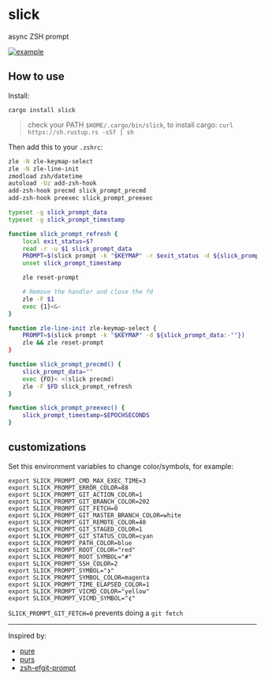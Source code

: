 # slick

async ZSH prompt

[![example](https://img.youtube.com/vi/ZFQ2bykpm6s/0.jpg)](https://www.youtube.com/watch?v=ZFQ2bykpm6s)

## How to use

Install:

    cargo install slick

> check your PATH `$HOME/.cargo/bin/slick`, to install cargo: `curl https://sh.rustup.rs -sSf | sh`

Then add this to your `.zshrc`:

```sh
zle -N zle-keymap-select
zle -N zle-line-init
zmodload zsh/datetime
autoload -Uz add-zsh-hook
add-zsh-hook precmd slick_prompt_precmd
add-zsh-hook preexec slick_prompt_preexec

typeset -g slick_prompt_data
typeset -g slick_prompt_timestamp

function slick_prompt_refresh {
    local exit_status=$?
    read -r -u $1 slick_prompt_data
    PROMPT=$(slick prompt -k "$KEYMAP" -r $exit_status -d ${slick_prompt_data:-""} -t ${slick_prompt_timestamp:-$EPOCHSECONDS})
    unset slick_prompt_timestamp

    zle reset-prompt

    # Remove the handler and close the fd
    zle -F $1
    exec {1}<&-
}

function zle-line-init zle-keymap-select {
    PROMPT=$(slick prompt -k "$KEYMAP" -d ${slick_prompt_data:-""})
    zle && zle reset-prompt
}

function slick_prompt_precmd() {
    slick_prompt_data=""
    exec {FD}< <(slick precmd)
    zle -F $FD slick_prompt_refresh
}

function slick_prompt_preexec() {
    slick_prompt_timestamp=$EPOCHSECONDS
}
```

## customizations

Set this environment variables to change color/symbols, for example:

    export SLICK_PROMPT_CMD_MAX_EXEC_TIME=3
    export SLICK_PROMPT_ERROR_COLOR=88
    export SLICK_PROMPT_GIT_ACTION_COLOR=1
    export SLICK_PROMPT_GIT_BRANCH_COLOR=202
    export SLICK_PROMPT_GIT_FETCH=0
    export SLICK_PROMPT_GIT_MASTER_BRANCH_COLOR=white
    export SLICK_PROMPT_GIT_REMOTE_COLOR=40
    export SLICK_PROMPT_GIT_STAGED_COLOR=1
    export SLICK_PROMPT_GIT_STATUS_COLOR=cyan
    export SLICK_PROMPT_PATH_COLOR=blue
    export SLICK_PROMPT_ROOT_COLOR="red"
    export SLICK_PROMPT_ROOT_SYMBOL="#"
    export SLICK_PROMPT_SSH_COLOR=2
    export SLICK_PROMPT_SYMBOL="❯"
    export SLICK_PROMPT_SYMBOL_COLOR=magenta
    export SLICK_PROMPT_TIME_ELAPSED_COLOR=1
    export SLICK_PROMPT_VICMD_COLOR="yellow"
    export SLICK_PROMPT_VICMD_SYMBOL="❮"


`SLICK_PROMPT_GIT_FETCH=0` prevents doing a `git fetch`

___
Inspired by:

* [pure](https://github.com/sindresorhus/pure)
* [purs](https://github.com/xcambar/purs)
* [zsh-efgit-prompt](https://github.com/ericfreese/zsh-efgit-prompt)
